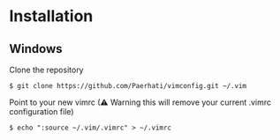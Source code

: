 # Installation

## Windows

Clone the repository

    $ git clone https://github.com/Paerhati/vimconfig.git ~/.vim

Point to your new vimrc
(⚠ Warning this will remove your current .vimrc configuration file)


    $ echo ":source ~/.vim/.vimrc" > ~/.vimrc

